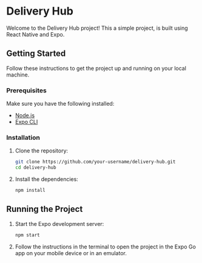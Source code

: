 # Delivery Hub

Welcome to the Delivery Hub project! This a simple project, is built using React Native and Expo.

## Getting Started

Follow these instructions to get the project up and running on your local machine.

### Prerequisites

Make sure you have the following installed:

- [Node.js](https://nodejs.org/)
- [Expo CLI](https://docs.expo.dev/get-started/installation/)

### Installation

1. Clone the repository:

   ```sh
   git clone https://github.com/your-username/delivery-hub.git
   cd delivery-hub
2. Install the dependencies:

    ```sh
    npm install
## Running the Project
    
1. Start the Expo development server:

    ```sh
    npm start
2. Follow the instructions in the terminal to open the project in the Expo Go app on your mobile device or in an emulator.
